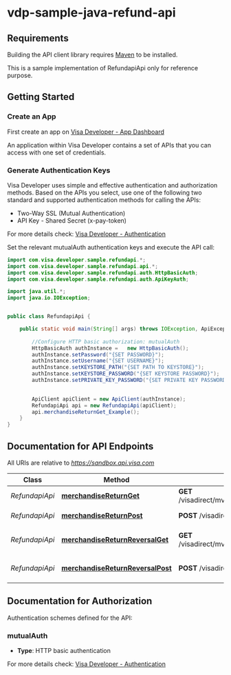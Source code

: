 # vdp-sample-java-refund-api

## Requirements

Building the API client library requires [Maven](https://maven.apache.org/) to be installed.


This is a sample implementation of RefundapiApi only for reference purpose.

## Getting Started

### Create an App
First  create an app on [Visa Developer - App Dashboard](https://developer.visa.com/portal/#console)

An application within Visa Developer contains a set of APIs that you can access with one set of credentials.

### Generate Authentication Keys
Visa Developer uses simple and effective authentication and authorization methods.
Based on the APIs you select, use one of the following two standard and supported authentication methods for calling the APIs:

- Two-Way SSL (Mutual Authentication)
- API Key - Shared Secret (x-pay-token)

For more details check: [Visa Developer - Authentication](https://developer.visa.com/guides/vdpguide#two_way_ssl)


Set the relevant mutualAuth authentication keys and execute the API call:


```java
import com.visa.developer.sample.refundapi.*;
import com.visa.developer.sample.refundapi.api.*;
import com.visa.developer.sample.refundapi.auth.HttpBasicAuth;
import com.visa.developer.sample.refundapi.auth.ApiKeyAuth;

import java.util.*;
import java.io.IOException;


public class RefundapiApi {

    public static void main(String[] args) throws IOException, ApiException {
    
        //Configure HTTP basic authorization: mutualAuth
        HttpBasicAuth authInstance =   new HttpBasicAuth();
        authInstance.setPassword("{SET PASSWORD}");
        authInstance.setUsername("{SET USERNAME}");
        authInstance.setKEYSTORE_PATH("{SET PATH TO KEYSTORE}");
        authInstance.setKEYSTORE_PASSWORD("{SET KEYSTORE PASSWORD}");
        authInstance.setPRIVATE_KEY_PASSWORD("{SET PRIVATE KEY PASSWORD}");
    

        ApiClient apiClient = new ApiClient(authInstance);
        RefundapiApi api = new RefundapiApi(apiClient);
        api.merchandiseReturnGet_Example();
    }
}

```

## Documentation for API Endpoints

All URIs are relative to *https://sandbox.api.visa.com*

Class | Method | HTTP request | Description
------------ | ------------- | ------------- | -------------
*RefundapiApi* | [**merchandiseReturnGet**](docs/RefundapiApi.md#merchandiseReturnGet) | **GET** /visadirect/mvisa/v1/mr/{statusIdentifier} | Merchandise Return GET
*RefundapiApi* | [**merchandiseReturnPost**](docs/RefundapiApi.md#merchandiseReturnPost) | **POST** /visadirect/mvisa/v1/mr | MerchandiseReturn POST
*RefundapiApi* | [**merchandiseReturnReversalGet**](docs/RefundapiApi.md#merchandiseReturnReversalGet) | **GET** /visadirect/mvisa/v1/mrr/{statusIdentifier} | Merchandise Return Reversal GET
*RefundapiApi* | [**merchandiseReturnReversalPost**](docs/RefundapiApi.md#merchandiseReturnReversalPost) | **POST** /visadirect/mvisa/v1/mrr | Merchandise Return Reversal POST


## Documentation for Authorization

Authentication schemes defined for the API:
### mutualAuth

- **Type**: HTTP basic authentication

For more details check: [Visa Developer - Authentication](https://developer.visa.com/guides/vdpguide#two_way_ssl)

